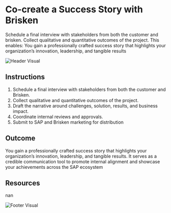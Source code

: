 # Co-create a Success Story with Brisken

Schedule a final interview with stakeholders from both the customer and brisken. Collect qualitative and quantitative outcomes of the project. This enables: You gain a professionally crafted success story that highlights your organization’s innovation, leadership, and tangible results

![Header Visual](https://raw.githubusercontent.com/BriskenFinancials/use-case-template/main/cards/assets/UC10000426-Y-01-top.png)

## Instructions

1. Schedule a final interview with stakeholders from both the customer and Brisken.
2. Collect qualitative and quantitative outcomes of the project.
3. Draft the narrative around challenges, solution, results, and business impact.
4. Coordinate internal reviews and approvals.
5. Submit to SAP and Brisken marketing for distribution

## Outcome

You gain a professionally crafted success story that highlights your organization’s innovation, leadership, and tangible results. It serves as a credible communication tool to promote internal alignment and showcase your achievements across the SAP ecosystem

## Resources

nan

![Footer Visual](https://raw.githubusercontent.com/BriskenFinancials/use-case-template/main/cards/assets/UC10000426-Y-01-bottom.png)